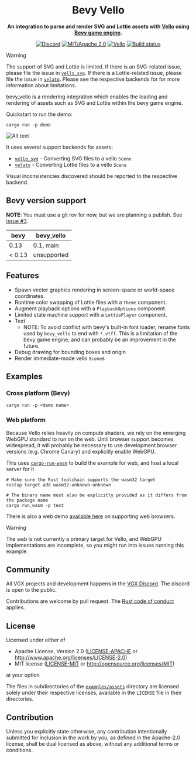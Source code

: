<div align="center">

# Bevy Vello

**An integration to parse and render SVG and Lottie assets with [Vello](https://vello.dev) using [Bevy game engine](https://bevyengine.org).**

[![Discord](https://img.shields.io/discord/913957940560531456.svg?label=VGX&logo=discord&logoColor=ffffff&color=7389D8&labelColor=6A7EC2)](https://discord.gg/zrjnQzdjCB)
[![MIT/Apache 2.0](https://img.shields.io/badge/license-MIT%2FApache-blue.svg)](#license)
[![Vello](https://img.shields.io/badge/vello-v0.1.0-purple.svg)](https://crates.io/crates/vello)
[![Build status](https://github.com/vectorgameexperts/bevy_vello/workflows/CI/badge.svg)](https://github.com/vectorgameexperts/bevy_vello/actions)
<!-- Enable after publish
[![dependency status](https://deps.rs/repo/github/vectorgameexperts/bevy_vello/status.svg)](https://deps.rs/repo/github/vectorgameexperts/bevy_vello)
[![Crates.io](https://img.shields.io/crates/v/bevy_vello.svg)](https://crates.io/crates/bevy_vello)
[![Docs](https://img.shields.io/docsrs/bevy_vello)](https://docs.rs/bevy_vello)
-->

</div>

> [!WARNING]
> The support of SVG and Lottie is limited. If there is an SVG-related issue, please file the issue in [`vello_svg`](https://github.com/linebender/vello_svg). If there is a Lottie-related issue, please file the issue in [`velato`](https://github.com/linebender/velato). Please see the respective backends for for more information about limitations.

bevy_vello is a rendering integration which enables the loading and rendering of assets such as SVG and Lottie within the bevy game engine.

Quickstart to run the demo:

```shell
cargo run -p demo
```

![Alt text](image.png)

It uses several support backends for assets:

- [`vello_svg`](https://github.com/linebender/vello_svg) - Converting SVG files to a vello `Scene`
- [`velato`](https://github.com/linebender/velato) - Converting Lottie files to a vello `Scene`

Visual inconsistencies discovered should be reported to the respective backend.

## Bevy version support

**NOTE**: You must use a git rev for now, but we are planning a publish. See [issue #3](https://github.com/vectorgameexperts/bevy_vello/issues/3).

|bevy|bevy_vello|
|---|---|
|0.13|0.1, main|
|< 0.13| unsupported |

## Features

- Spawn vector graphics rendering in screen-space or world-space coordinates.
- Runtime color swapping of Lottie files with a `Theme` component.
- Augment playback options with a `PlaybackOptions` component.
- Limited state machine support with a `LottiePlayer` component.
- Text
  - NOTE: To avoid conflict with bevy's built-in font loader, rename fonts used by `bevy_vello` to end with `*.vtff`. This is a limitation of the bevy game engine, and can probably be an improvement in the future.
- Debug drawing for bounding boxes and origin
- Render immediate-mode vello `Scene`s

## Examples

### Cross platform (Bevy)

```shell
cargo run -p <demo name>
```

### Web platform

Because Vello relies heavily on compute shaders, we rely on the emerging WebGPU standard to run on the web.
Until browser support becomes widespread, it will probably be necessary to use development browser versions (e.g. Chrome Canary) and explicitly enable WebGPU.

This uses [`cargo-run-wasm`](https://github.com/rukai/cargo-run-wasm) to build the example for web, and host a local server for it

```shell
# Make sure the Rust toolchain supports the wasm32 target
rustup target add wasm32-unknown-unknown

# The binary name must also be explicitly provided as it differs from the package name
cargo run_wasm -p text
```

There is also a web demo [available here](https://vectorgameexperts.github.io/bevy_vello) on supporting web browsers.

> [!WARNING]
> The web is not currently a primary target for Vello, and WebGPU implementations are incomplete, so you might run into issues running this example.

## Community

All VGX projects and development happens in the [VGX Discord](https://discord.gg/zrjnQzdjCB). The discord is open to the public.

Contributions are welcome by pull request. The [Rust code of conduct](https://www.rust-lang.org/policies/code-of-conduct) applies.

## License

Licensed under either of

- Apache License, Version 2.0
   ([LICENSE-APACHE](LICENSE-APACHE) or <http://www.apache.org/licenses/LICENSE-2.0>)
- MIT license
   ([LICENSE-MIT](LICENSE-MIT) or <http://opensource.org/licenses/MIT>)

at your option

The files in subdirectories of the [`examples/assets`](/examples/assets) directory are licensed solely under
their respective licenses, available in the `LICENSE` file in their directories.

## Contribution

Unless you explicitly state otherwise, any contribution intentionally submitted
for inclusion in the work by you, as defined in the Apache-2.0 license, shall be
dual licensed as above, without any additional terms or conditions.
